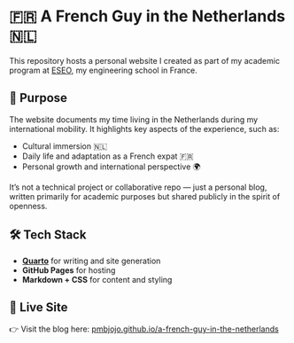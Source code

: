 # 🇫🇷 A French Guy in the Netherlands 🇳🇱

This repository hosts a personal website I created as part of my academic program at [ESEO](https://www.eseo.fr/), my engineering school in France.

## 🎯 Purpose

The website documents my time living in the Netherlands during my international mobility.
It highlights key aspects of the experience, such as:

* Cultural immersion 🇳🇱
* Daily life and adaptation as a French expat 🇫🇷
* Personal growth and international perspective 🌍

It’s not a technical project or collaborative repo — just a personal blog, written primarily for academic purposes but shared publicly in the spirit of openness.

## 🛠️ Tech Stack

* **[Quarto](https://quarto.org/)** for writing and site generation
* **GitHub Pages** for hosting
* **Markdown + CSS** for content and styling

## 🔗 Live Site

👉 Visit the blog here: [pmbjojo.github.io/a-french-guy-in-the-netherlands](https://pmbjojo.github.io/a-french-guy-in-the-netherlands/)
